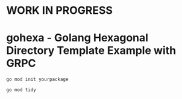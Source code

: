 # WORK IN PROGRESS

# gohexa - Golang Hexagonal Directory Template Example with GRPC

```
go mod init yourpackage
```

```
go mod tidy
```